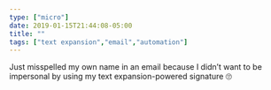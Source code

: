 ```yaml
---
type: ["micro"]
date: 2019-01-15T21:44:08-05:00
title: ""
tags: ["text expansion","email","automation"]
---
```

Just misspelled my own name in an email because I didn’t want to be impersonal by using my text expansion-powered signature 🙄
